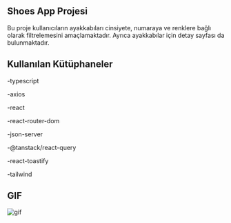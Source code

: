## Shoes App Projesi

Bu proje kullanıcıların ayakkabıları cinsiyete, numaraya ve renklere bağlı olarak filtrelemesini amaçlamaktadır. Ayrıca ayakkabılar için detay sayfası da bulunmaktadır.

## Kullanılan Kütüphaneler

-typescript

-axios

-react

-react-router-dom

-json-server

-@tanstack/react-query

-react-toastify

-tailwind

## GIF

![gif](./src/assets/shoesapp.gif)
